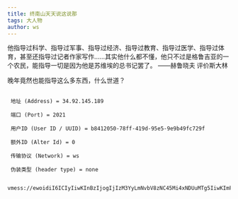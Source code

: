 ```yaml
---
title: 终南山天天说这说那
tags: 大人物
author: ws
---
```

他指导过科学、指导过军事、指导过经济、指导过教育、指导过医学、指导过体育，甚至还指导过记者作家写作……其实他什么都不懂，他只不过是格鲁吉亚的一个农民，能指导一切是因为他是苏维埃的总书记罢了。 ——赫鲁晓夫 评价斯大林

晚年竟然也能指导这么多东西，什么世道？

```

 地址 (Address) = 34.92.145.189

 端口 (Port) = 2021

 用户ID (User ID / UUID) = b8412050-78ff-419d-95e5-9e9b49fc729f

 额外ID (Alter Id) = 0

 传输协议 (Network) = ws

 伪装类型 (header type) = none


vmess://ewoidiI6ICIyIiwKInBzIjogIjIzM3YyLmNvbV8zNC45Mi4xNDUuMTg5IiwKImFkZCI6ICIzNC45Mi4xNDUuMTg5IiwKInBvcnQiOiAiMjAyMSIsCiJpZCI6ICJiODQxMjA1MC03OGZmLTQxOWQtOTVlNS05ZTliNDlmYzcyOWYiLAoiYWlkIjogIjAiLAoibmV0IjogIndzIiwKInR5cGUiOiAibm9uZSIsCiJob3N0IjogIiIsCiJwYXRoIjogIiIsCiJ0bHMiOiAiIgp9Cg==
```

